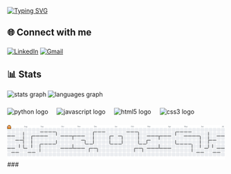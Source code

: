 [![Typing SVG](https://readme-typing-svg.herokuapp.com/?color=9B59B6&size=35&center=true&vCenter=true&width=1000&lines=Hi,+I'm+Zara+:%29)](https://git.io/typing-svg)

## 🌐 Connect with me</p>

###

[![LinkedIn](https://img.shields.io/badge/LinkedIn-0077B5?style=for-the-badge&logo=linkedin&logoColor=white)](https://www.linkedin.com/in/zara-silva-0532aa32b/)
[![Gmail](https://img.shields.io/badge/Gmail-333333?style=for-the-badge&logo=gmail&logoColor=red)](mailto:devzaranix@gmail.com)
###

## 📊 Stats
<div align="left">
  <img src="https://github-readme-stats.vercel.app/api?username=zalbuquerque&hide_title=false&hide_rank=false&show_icons=true&include_all_commits=true&count_private=true&disable_animations=false&theme=ocean_dark&locale=en&hide_border=false&order=1" height="150" alt="stats graph"  />
  <img src="https://github-readme-stats.vercel.app/api/top-langs?username=zalbuquerque&locale=en&hide_title=false&layout=compact&card_width=320&langs_count=5&theme=dracula&hide_border=false&order=2" height="150" alt="languages graph"  />
</div>

###
<div align="left">
  <img src="https://cdn.jsdelivr.net/gh/devicons/devicon/icons/python/python-original.svg" height="30" alt="python logo"  />
  <img width="12" />
  <img src="https://cdn.jsdelivr.net/gh/devicons/devicon/icons/javascript/javascript-original.svg" height="30" alt="javascript logo"  />
  <img width="12" />
  <img src="https://cdn.jsdelivr.net/gh/devicons/devicon/icons/html5/html5-original.svg" height="30" alt="html5 logo"  />
  <img width="12" />
  <img src="https://cdn.jsdelivr.net/gh/devicons/devicon/icons/css3/css3-original.svg" height="30" alt="css3 logo"  />
  <img width="12" />
 
  
</div>

### 
<picture>
  <source media="(prefers-color-scheme: dark)" srcset="https://raw.githubusercontent.com/zalbuquerque/zalbuquerque/output/pacman-contribution-graph-dark.svg">
  <source media="(prefers-color-scheme: light)" srcset="https://raw.githubusercontent.com/zalbuquerque/zalbuquerque/output/pacman-contribution-graph.svg">
  <img alt="pacman contribution graph" src="https://raw.githubusercontent.com/zalbuquerque/zalbuquerque/output/pacman-contribution-graph.svg">
</picture>
###
